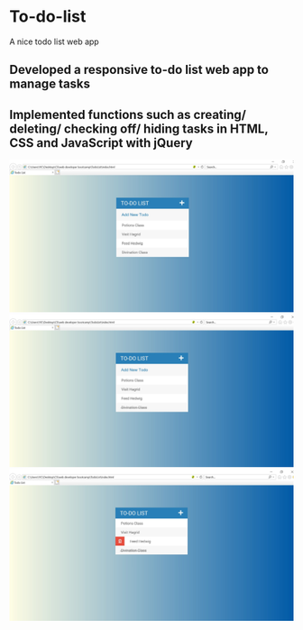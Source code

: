 # To-do-list
A nice todo list web app
##	Developed a responsive to-do list web app to manage tasks
##	Implemented functions such as creating/ deleting/ checking off/ hiding tasks in HTML, CSS and JavaScript with jQuery

![Alt text](https://github.com/cedarforest7/To-do-list/blob/master/demo/todolist1.jpg?raw=true "Title")
![Alt text](https://github.com/cedarforest7/To-do-list/blob/master/demo/todolist2.jpg?raw=true "Title")
![Alt text](https://github.com/cedarforest7/To-do-list/blob/master/demo/todolist3.jpg?raw=true "Title")
